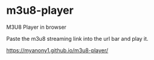 # m3u8-player

M3U8 Player in browser

Paste the m3u8 streaming link into the url bar and play it.

https://myanony1.github.io/m3u8-player/
